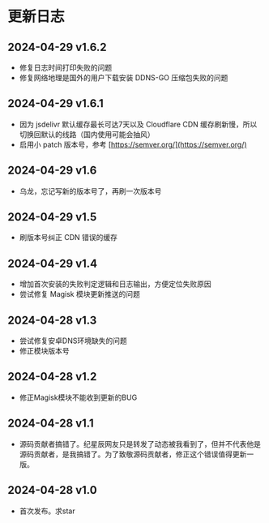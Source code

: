 # 更新日志

## 2024-04-29 v1.6.2

- 修复日志时间打印失败的问题
- 修复网络地理是国外的用户下载安装 DDNS-GO 压缩包失败的问题

## 2024-04-29 v1.6.1

- 因为 jsdelivr 默认缓存最长可达7天以及 Cloudflare CDN 缓存刷新慢，所以切换回默认的线路（国内使用可能会抽风）
- 启用小 patch 版本号，参考 [https://semver.org/](https://semver.org/)

## 2024-04-29 v1.6

- 乌龙，忘记写新的版本号了，再刷一次版本号

## 2024-04-29 v1.5

- 刷版本号纠正 CDN 错误的缓存

## 2024-04-29 v1.4

- 增加首次安装的失败判定逻辑和日志输出，方便定位失败原因
- 尝试修复 Magisk 模块更新推送的问题

## 2024-04-28 v1.3

- 尝试修复安卓DNS环境缺失的问题
- 修正模块版本号

## 2024-04-28 v1.2

- 修正Magisk模块不能收到更新的BUG

## 2024-04-28 v1.1

- 源码贡献者搞错了。纪星辰网友只是转发了动态被我看到了，但并不代表他是源码贡献者，是我搞错了。为了致敬源码贡献者，修正这个错误值得更新一版。  

## 2024-04-28 v1.0

- 首次发布。求star  
